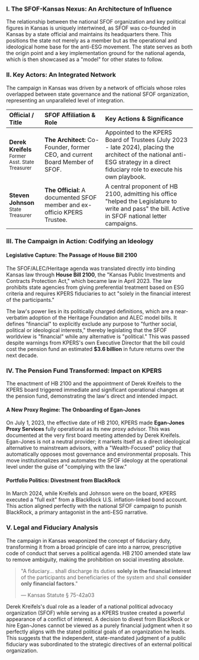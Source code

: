 ---
---
### I. The SFOF-Kansas Nexus: An Architecture of Influence

The relationship between the national SFOF organization and key political figures in Kansas is uniquely intertwined, as SFOF was co-founded in Kansas by a state official and maintains its headquarters there. This positions the state not merely as a member but as the operational and ideological home base for the anti-ESG movement. The state serves as both the origin point and a key implementation ground for the national agenda, which is then showcased as a "model" for other states to follow.

### II. Key Actors: An Integrated Network

The campaign in Kansas was driven by a network of officials whose roles overlapped between state governance and the national SFOF organization, representing an unparalleled level of integration.

| Official / Title | SFOF Affiliation & Role | Key Actions & Significance |
| :--- | :--- | :--- |
| **Derek Kreifels**<br><span style="font-size: smaller;">Former Asst. State Treasurer</span> | **The Architect:** Co-Founder, former CEO, and current Board Member of SFOF. | Appointed to the KPERS Board of Trustees (July 2023 - late 2024), placing the architect of the national anti-ESG strategy in a direct fiduciary role to execute his own playbook. |
| **Steven Johnson**<br><span style="font-size: smaller;">State Treasurer</span> | **The Official:** A documented SFOF member and ex-officio KPERS Trustee. | A central proponent of HB 2100, admitting his office "helped the Legislature to write and pass" the bill. Active in SFOF national letter campaigns. |

### III. The Campaign in Action: Codifying an Ideology

#### Legislative Capture: The Passage of House Bill 2100
The SFOF/ALEC/Heritage agenda was translated directly into binding Kansas law through **House Bill 2100**, the "Kansas Public Investments and Contracts Protection Act," which became law in April 2023. The law prohibits state agencies from giving preferential treatment based on ESG criteria and requires KPERS fiduciaries to act "solely in the financial interest of the participants."

The law's power lies in its politically charged definitions, which are a near-verbatim adoption of the Heritage Foundation and ALEC model bills. It defines "financial" to explicitly exclude any purpose to "further social, political or ideological interests," thereby legislating that the SFOF worldview is "financial" while any alternative is "political." This was passed despite warnings from KPERS's own Executive Director that the bill could cost the pension fund an estimated **$3.6 billion** in future returns over the next decade.

### IV. The Pension Fund Transformed: Impact on KPERS

The enactment of HB 2100 and the appointment of Derek Kreifels to the KPERS board triggered immediate and significant operational changes at the pension fund, demonstrating the law's direct and intended impact.

#### A New Proxy Regime: The Onboarding of Egan-Jones
On July 1, 2023, the effective date of HB 2100, KPERS made **Egan-Jones Proxy Services** fully operational as its new proxy advisor. This was documented at the very first board meeting attended by Derek Kreifels. Egan-Jones is not a neutral provider; it markets itself as a direct ideological alternative to mainstream advisors, with a "Wealth-Focused" policy that automatically opposes most governance and environmental proposals. This move institutionalizes and automates the SFOF ideology at the operational level under the guise of "complying with the law."

#### Portfolio Politics: Divestment from BlackRock
In March 2024, while Kreifels and Johnson were on the board, KPERS executed a "full exit" from a BlackRock U.S. inflation-linked bond account. This action aligned perfectly with the national SFOF campaign to punish BlackRock, a primary antagonist in the anti-ESG narrative.

### V. Legal and Fiduciary Analysis

The campaign in Kansas weaponized the concept of fiduciary duty, transforming it from a broad principle of care into a narrow, prescriptive code of conduct that serves a political agenda. HB 2100 amended state law to remove ambiguity, making the prohibition on social investing absolute.

> "A fiduciary... shall discharge its duties **solely in the financial interest** of the participants and beneficiaries of the system and shall **consider only financial factors**."
>
> — Kansas Statute § 75-42a03

Derek Kreifels's dual role as a leader of a national political advocacy organization (SFOF) while serving as a KPERS trustee created a powerful appearance of a conflict of interest. A decision to divest from BlackRock or hire Egan-Jones cannot be viewed as a purely financial judgment when it so perfectly aligns with the stated political goals of an organization he leads. This suggests that the independent, state-mandated judgment of a public fiduciary was subordinated to the strategic directives of an external political organization.
